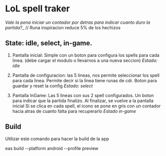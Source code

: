 # LoL spell traker
_Vale la pena iniciar un contador por detras para indicar cuanto duro la partida?__
// Runa inspiracion reduce 5% de los hechizos

## State: idle, select, in-game.

1. Pantalla inicial: Simple con un boton para configura los spells para cada linea. (debe cargar el modulo o llevarnos a una nueva seccion)
*Estado: idle*

2. Pantalla de configuracion: las 5 lineas, nos permite seleccionar los spell para cada linea. Permite decir si la linea tiene runas de cdr. Boton para guardar y reset la config
*Estado: select*

3. Pantalla InGame: Las 5 lineas con sus 2 spell configurados. Un boton para indicar que la partida finalizo. Al finalizar, se vuelve a la pantalla inicial
Si se clica en cada spell, el icono se pone en gris con un contador hacia atras de cuanto falta para recuperarlo
 *Estado in-game*

 ## Build
  Utilizar este comando para hacer la build de la app

 eas build --platform android --profile preview